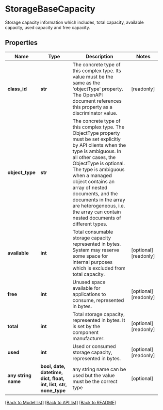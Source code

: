 # StorageBaseCapacity

Storage capacity information which includes, total capacity, available capacity, used capacity and free capacity.
## Properties
Name | Type | Description | Notes
------------ | ------------- | ------------- | -------------
**class_id** | **str** | The concrete type of this complex type. Its value must be the same as the &#39;objectType&#39; property. The OpenAPI document references this property as a discriminator value. | [readonly] 
**object_type** | **str** | The concrete type of this complex type. The ObjectType property must be set explicitly by API clients when the type is ambiguous. In all other cases, the  ObjectType is optional.  The type is ambiguous when a managed object contains an array of nested documents, and the documents in the array are heterogeneous, i.e. the array can contain nested documents of different types. | 
**available** | **int** | Total consumable storage capacity represented in bytes. System may reserve some space for internal purposes which is excluded from total capacity. | [optional] [readonly] 
**free** | **int** | Unused space available for applications to consume, represented in bytes. | [optional] [readonly] 
**total** | **int** | Total storage capacity, represented in bytes. It is set by the component manufacturer. | [optional] [readonly] 
**used** | **int** | Used or consumed storage capacity, represented in bytes. | [optional] [readonly] 
**any string name** | **bool, date, datetime, dict, float, int, list, str, none_type** | any string name can be used but the value must be the correct type | [optional]

[[Back to Model list]](../README.md#documentation-for-models) [[Back to API list]](../README.md#documentation-for-api-endpoints) [[Back to README]](../README.md)


